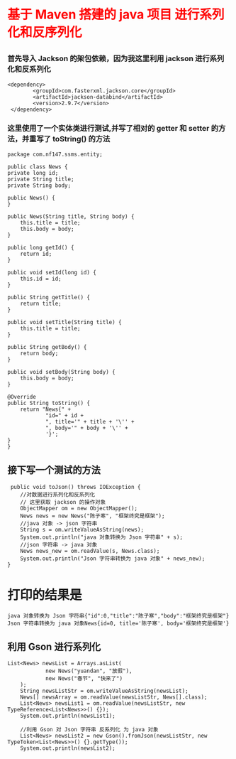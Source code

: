 # <p style="color:red">基于 Maven 搭建的 java 项目 进行系列化和反序列化</p> #

### 首先导入 Jackson 的架包依赖，因为我这里利用 jackson 进行系列化和反系列化 ###
	<dependency>
            <groupId>com.fasterxml.jackson.core</groupId>
            <artifactId>jackson-databind</artifactId>
            <version>2.9.7</version>
     </dependency>

###  这里使用了一个实体类进行测试,并写了相对的 getter 和 setter 的方法，并重写了 toString() 的方法
	package com.nf147.ssms.entity;

	public class News {
    private long id;
    private String title;
    private String body;

    public News() {
    }

    public News(String title, String body) {
        this.title = title;
        this.body = body;
    }

    public long getId() {
        return id;
    }

    public void setId(long id) {
        this.id = id;
    }

    public String getTitle() {
        return title;
    }

    public void setTitle(String title) {
        this.title = title;
    }

    public String getBody() {
        return body;
    }

    public void setBody(String body) {
        this.body = body;
    }

    @Override
    public String toString() {
        return "News{" +
                "id=" + id +
                ", title='" + title + '\'' +
                ", body='" + body + '\'' +
                '}';
    }
	}

## 接下写一个测试的方法 ##
	 public void toJson() throws IOException {
        //对数据进行系列化和反系列化
        // 这里获取 jackson 的操作对象
        ObjectMapper om = new ObjectMapper();
        News news = new News("陈子寒", "框架终究是框架");
        //java 对象 -> json 字符串
        String s = om.writeValueAsString(news);
        System.out.println("java 对象转换为 Json 字符串" + s);
        //json 字符串 -> java 对象
        News news_new = om.readValue(s, News.class);
        System.out.println("Json 字符串转换为 java 对象" + news_new);
    }
# 打印的结果是 #
	java 对象转换为 Json 字符串{"id":0,"title":"陈子寒","body":"框架终究是框架"}
	Json 字符串转换为 java 对象News{id=0, title='陈子寒', body='框架终究是框架'}

## 利用 Gson 进行系列化 ##
	List<News> newsList = Arrays.asList(
                new News("yuandan", "放假"),
                new News("春节", "快来了")
        );
        String newsListStr = om.writeValueAsString(newsList);
        News[] newsArray = om.readValue(newsListStr, News[].class);
        List<News> newsList1 = om.readValue(newsListStr, new TypeReference<List<News>>() {});
        System.out.println(newsList1);
			
		//利用 Gson 对 Json 字符串 反系列化 为 java 对象	
        List<News> newsList2 = new Gson().fromJson(newsListStr, new TypeToken<List<News>>() {}.getType());
        System.out.println(newsList2);
